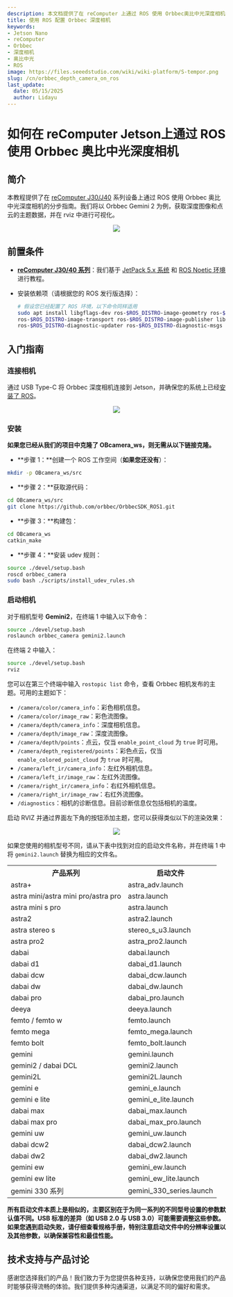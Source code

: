 ```yaml
---
description: 本文档提供了在 reComputer 上通过 ROS 使用 Orbbec奥比中光深度相机的分步指南。
title: 使用 ROS 配置 Orbbec 深度相机
keywords:
- Jetson Nano
- reComputer
- Orbbec
- 深度相机
- 奥比中光
- ROS
image: https://files.seeedstudio.com/wiki/wiki-platform/S-tempor.png
slug: /cn/orbbec_depth_camera_on_ros
last_update:
  date: 05/15/2025
  author: Lidayu
---
```


# 如何在 reComputer Jetson上通过 ROS 使用 Orbbec 奥比中光深度相机

## 简介
本教程提供了在 [reComputer J30/J40](https://www.seeedstudio.com/reComputer-J4012-p-5586.html) 系列设备上通过 ROS 使用 Orbbec 奥比中光深度相机的分步指南。我们将以 Orbbec Gemini 2 为例，获取深度图像和点云的主题数据，并在 rviz 中进行可视化。

<div align="center">
    <img width={700} 
     src="https://files.seeedstudio.com/wiki/reComputer-Jetson/A608/recomputerj4012.jpg" />
</div>

## 前置条件
- __[reComputer J30/40 系列](https://www.seeedstudio.com/reComputer-J4012-p-5586.html)__：我们基于 [JetPack 5.x 系统](/cn/reComputer_J4012_Flash_Jetpack) 和 [ROS Noetic 环境](/cn/installing_ros1) 进行教程。

- 安装依赖项（请根据您的 ROS 发行版选择）：
  
  ```bash
  # 假设您已经配置了 ROS 环境，以下命令同样适用
  sudo apt install libgflags-dev ros-$ROS_DISTRO-image-geometry ros-$ROS_DISTRO-camera-info-manager \
  ros-$ROS_DISTRO-image-transport ros-$ROS_DISTRO-image-publisher libgoogle-glog-dev libusb-1.0-0-dev libeigen3-dev \
  ros-$ROS_DISTRO-diagnostic-updater ros-$ROS_DISTRO-diagnostic-msgs libdw-dev
  ```

## 入门指南
### 连接相机
通过 USB Type-C 将 Orbbec 深度相机连接到 Jetson，并确保您的系统上已经[安装了 ROS](/cn/installing_ros1)。

<div align="center">
      <img width={700} 
      src="https://i.imgur.com/0gAng8s.jpg" />
  </div>

### 安装
**如果您已经从我们的项目中克隆了 OBcamera_ws，则无需从以下链接克隆。**

- **步骤 1：**创建一个 ROS 工作空间（**如果您还没有**）：

```bash
mkdir -p OBcamera_ws/src
```

- **步骤 2：**获取源代码：

```bash
cd OBcamera_ws/src
git clone https://github.com/orbbec/OrbbecSDK_ROS1.git
```

- **步骤 3：**构建包：

```bash
cd OBcamera_ws
catkin_make
```

- **步骤 4：**安装 udev 规则：

```bash
source ./devel/setup.bash
roscd orbbec_camera
sudo bash ./scripts/install_udev_rules.sh
```

### 启动相机

对于相机型号 **Gemini2**，在终端 1 中输入以下命令：

```bash
source ./devel/setup.bash
roslaunch orbbec_camera gemini2.launch
```

在终端 2 中输入：

```bash
source ./devel/setup.bash
rviz
```

您可以在第三个终端中输入 `rostopic list` 命令，查看 Orbbec 相机发布的主题。可用的主题如下：

- `/camera/color/camera_info`：彩色相机信息。
- `/camera/color/image_raw`：彩色流图像。
- `/camera/depth/camera_info`：深度相机信息。
- `/camera/depth/image_raw`：深度流图像。
- `/camera/depth/points`：点云，仅当 `enable_point_cloud` 为 `true` 时可用。
- `/camera/depth_registered/points`：彩色点云，仅当 `enable_colored_point_cloud` 为 `true` 时可用。
- `/camera/left_ir/camera_info`：左红外相机信息。
- `/camera/left_ir/image_raw`：左红外流图像。
- `/camera/right_ir/camera_info`：右红外相机信息。
- `/camera/right_ir/image_raw`：右红外流图像。
- `/diagnostics`：相机的诊断信息。目前诊断信息仅包括相机的温度。

启动 RVIZ 并通过界面左下角的按钮添加主题，您可以获得类似以下的渲染效果：
<div align="center">
      <img width={700} 
      src="https://i.imgur.com/7jmfnZ4.png" />
  </div>

如果您使用的相机型号不同，请从下表中找到对应的启动文件名称，并在终端 1 中将 `gemini2.launch` 替换为相应的文件名。

<table>
  <tr>
    <th>产品系列</th>
    <th>启动文件</th>
  </tr>
  <tr>
    <td>astra+</td>
    <td>astra_adv.launch</td>
  </tr>
  <tr>
    <td>astra mini/astra mini pro/astra pro</td>
    <td>astra.launch</td>
  </tr>
  <tr>
    <td>astra mini s pro</td>
    <td>astra.launch</td>
  </tr>
  <tr>
    <td>astra2</td>
    <td>astra2.launch</td>
  </tr>
  <tr>
    <td>astra stereo s</td>
    <td>stereo_s_u3.launch</td>
  </tr>
  <tr>
    <td>astra pro2</td>
    <td>astra_pro2.launch</td>
  </tr>
  <tr>
    <td>dabai</td>
    <td>dabai.launch</td>
  </tr>
  <tr>
    <td>dabai d1</td>
    <td>dabai_d1.launch</td>
  </tr>
  <tr>
    <td>dabai dcw</td>
    <td>dabai_dcw.launch</td>
  </tr>
  <tr>
    <td>dabai dw</td>
    <td>dabai_dw.launch</td>
  </tr>
  <tr>
    <td>dabai pro</td>
    <td>dabai_pro.launch</td>
  </tr>
  <tr>
    <td>deeya</td>
    <td>deeya.launch</td>
  </tr>
  <tr>
    <td>femto / femto w</td>
    <td>femto.launch</td>
  </tr>
  <tr>
    <td>femto mega</td>
    <td>femto_mega.launch</td>
  </tr>
  <tr>
    <td>femto bolt</td>
    <td>femto_bolt.launch</td>
  </tr>
  <tr>
    <td>gemini</td>
    <td>gemini.launch</td>
  </tr>
  <tr>
    <td>gemini2 / dabai DCL</td>
    <td>gemini2.launch</td>
  </tr>
  <tr>
    <td>gemini2L</td>
    <td>gemini2L.launch</td>
  </tr>
  <tr>
    <td>gemini e</td>
    <td>gemini_e.launch</td>
  </tr>
  <tr>
    <td>gemini e lite</td>
    <td>gemini_e_lite.launch</td>
  </tr>
  <tr>
    <td>dabai max</td>
    <td>dabai_max.launch</td>
  </tr>
  <tr>
    <td>dabai max pro</td>
    <td>dabai_max_pro.launch</td>
  </tr>
  <tr>
    <td>gemini uw</td>
    <td>gemini_uw.launch</td>
  </tr>
  <tr>
    <td>dabai dcw2</td>
    <td>dabai_dcw2.launch</td>
  </tr>
  <tr>
    <td>dabai dw2</td>
    <td>dabai_dw2.launch</td>
  </tr>
  <tr>
    <td>gemini ew</td>
    <td>gemini_ew.launch</td>
  </tr>
  <tr>
    <td>gemini ew lite</td>
    <td>gemini_ew_lite.launch</td>
  </tr>
  <tr>
    <td>gemini 330 系列</td>
    <td>gemini_330_series.launch</td>
  </tr>
</table>

**所有启动文件本质上是相似的，主要区别在于为同一系列的不同型号设置的参数默认值不同。USB 标准的差异（如 USB 2.0 与 USB 3.0）可能需要调整这些参数。如果您遇到启动失败，请仔细查看规格手册，特别注意启动文件中的分辨率设置以及其他参数，以确保兼容性和最佳性能。**

## 技术支持与产品讨论

感谢您选择我们的产品！我们致力于为您提供各种支持，以确保您使用我们的产品时能够获得流畅的体验。我们提供多种沟通渠道，以满足不同的偏好和需求。

<div class="button_tech_support_container">
<a href="https://forum.seeedstudio.com/" class="button_forum"></a> 
<a href="https://www.seeedstudio.com/contacts" class="button_email"></a>
</div>

<div class="button_tech_support_container">
<a href="https://discord.gg/eWkprNDMU7" class="button_discord"></a> 
<a href="https://github.com/Seeed-Studio/wiki-documents/discussions/69" class="button_discussion"></a>
</div>